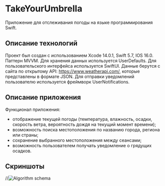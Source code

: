 # TakeYourUmbrella
Приложение для отслеживания погоды на языке программирования Swift.

## Описание технологий
Проект был создан с использованием Xcode 14.0.1, Swift 5.7, IOS 16.0. Паттерн MVVM. Для хранения данных используется UserDefaults. Для пользовательского интерфейса используется SwiftUI. Данные берутся с сайта по открытому API: https://www.weatherapi.com/, которые представлены в формате JSON. Для отправки уведомлений пользователю используется фреймворк UserNotifications.

## Описание приложения
Функционал приложения:
* отображение текущей погоды (температура, влажность, осадки, скорость ветра, вероятность дождя на текущий момент времени);
* возможность поиска местоположения по названию города, региона или страны;
* сохранение выбранного местоположения между сеансами;
* возможность пользователем получать уведомление о грядущих осадков.

## Скриншоты
//![Algorithm schema](./Screenshots.jpg)
